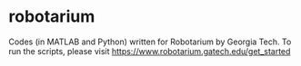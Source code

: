 # robotarium

Codes (in MATLAB and Python) written for Robotarium by Georgia Tech.
To run the scripts, please visit https://www.robotarium.gatech.edu/get_started 
